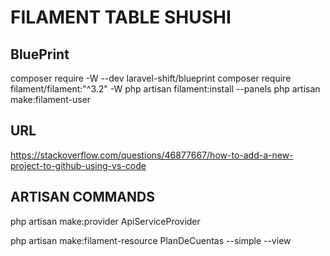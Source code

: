 # FILAMENT TABLE SHUSHI


## BluePrint

composer require -W --dev laravel-shift/blueprint
composer require filament/filament:"^3.2" -W
php artisan filament:install --panels
php artisan make:filament-user

## URL

https://stackoverflow.com/questions/46877667/how-to-add-a-new-project-to-github-using-vs-code


## ARTISAN COMMANDS
php artisan make:provider ApiServiceProvider

php artisan make:filament-resource PlanDeCuentas --simple --view

